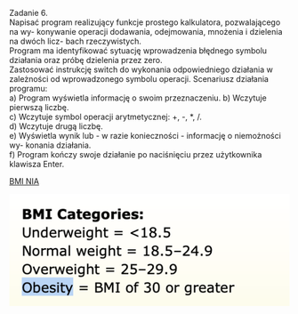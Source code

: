 Zadanie 6.  
Napisać program realizujący funkcje prostego kalkulatora, pozwalającego na wy- konywanie operacji dodawania, odejmowania, mnożenia i dzielenia na dwóch licz- bach rzeczywistych.  
Program ma identyfikować sytuację wprowadzenia błędnego symbolu działania oraz próbę dzielenia przez zero.  
Zastosować instrukcję switch do wykonania odpowiedniego działania w zależności od wprowadzonego symbolu operacji. Scenariusz działania programu:  
a) Program wyświetla informację o swoim przeznaczeniu. b) Wczytuje pierwszą liczbę.  
c) Wczytuje symbol operacji arytmetycznej: +, -, *, /.  
d) Wczytuje drugą liczbę.  
e) Wyświetla wynik lub - w razie konieczności - informację o niemożności wy- konania działania.  
f) Program kończy swoje działanie po naciśnięciu przez użytkownika klawisza Enter.  

[BMI NIA](https://www.nhlbi.nih.gov/health/educational/lose_wt/BMI/bmicalc.htm)

![BMI](/Zad_3/Screenshot%202024-05-26%20at%2005.47.00.png)